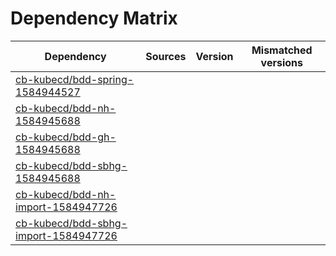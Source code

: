 # Dependency Matrix

Dependency | Sources | Version | Mismatched versions
---------- | ------- | ------- | -------------------
[cb-kubecd/bdd-spring-1584944527](https://github.com/cb-kubecd/bdd-spring-1584944527.git) |  | []() | 
[cb-kubecd/bdd-nh-1584945688](https://github.com/cb-kubecd/bdd-nh-1584945688.git) |  | []() | 
[cb-kubecd/bdd-gh-1584945688](https://github.com/cb-kubecd/bdd-gh-1584945688.git) |  | []() | 
[cb-kubecd/bdd-sbhg-1584945688](https://github.com/cb-kubecd/bdd-sbhg-1584945688.git) |  | []() | 
[cb-kubecd/bdd-nh-import-1584947726](https://github.com/cb-kubecd/bdd-nh-import-1584947726.git) |  | []() | 
[cb-kubecd/bdd-sbhg-import-1584947726](https://github.com/cb-kubecd/bdd-sbhg-import-1584947726.git) |  | []() | 
